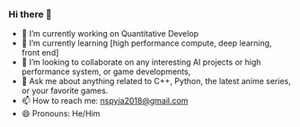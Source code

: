 ### Hi there 👋

- 🔭 I’m currently working on Quantitative Develop
- 🌱 I’m currently learning [high performance compute, deep learning, front end]
- 👯 I’m looking to collaborate on any interesting AI projects or high performance system, or game developments, 
- 💬 Ask me about anything related to C++, Python, the latest anime series, or your favorite games.
- 📫 How to reach me: nspyia2018@gmail.com
- 😄 Pronouns: He/Him

